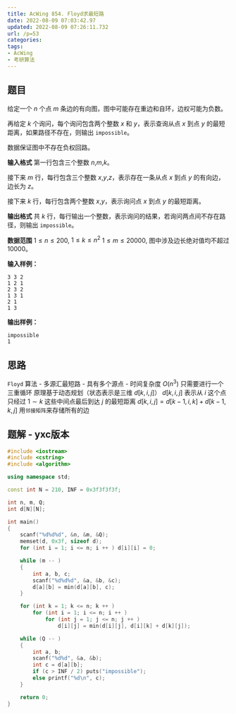```yaml
---
title: AcWing 854. Floyd求最短路
date: 2022-08-09 07:03:42.97
updated: 2022-08-09 07:26:11.732
url: /p=53
categories: 
tags: 
- AcWing
- 考研算法
---
```


## 题目
给定一个 $n$ 个点 $m$ 条边的有向图，图中可能存在重边和自环，边权可能为负数。

再给定 $k$ 个询问，每个询问包含两个整数 $x$ 和 $y$，表示查询从点 $x$ 到点 $y$ 的最短距离，如果路径不存在，则输出 `impossible`。

数据保证图中不存在负权回路。

**输入格式**
第一行包含三个整数 $n$,$m$,$k$。

接下来 $m$ 行，每行包含三个整数 $x$,$y$,$z$，表示存在一条从点 $x$ 到点 $y$ 的有向边，边长为 $z$。

接下来 $k$ 行，每行包含两个整数 $x$,$y$，表示询问点 $x$ 到点 $y$ 的最短距离。

**输出格式**
共 $k$ 行，每行输出一个整数，表示询问的结果，若询问两点间不存在路径，则输出 `impossible`。

**数据范围**
$1≤n≤200$,
$1≤k≤n^2$
$1≤m≤20000$,
图中涉及边长绝对值均不超过 $10000$。

**输入样例：**
```
3 3 2
1 2 1
2 3 2
1 3 1
2 1
1 3
```

**输出样例：**
```
impossible
1
```

## 思路
`Floyd` 算法 - 多源汇最短路 - 具有多个源点 - 时间复杂度 $O(n^3)$
只需要进行一个三重循环
原理基于动态规划（状态表示是三维 $d[k,i,j]$）
$d[k,i,j]$ 表示从 $i$ 这个点只经过 $1 \sim k$ 这些中间点最后到达 $j$ 的最短距离
$d[k,i,j]=d[k-1,i,k]+d[k-1,k,j]$
用`邻接矩阵`来存储所有的边

## 题解 - yxc版本
```cpp
#include <iostream>
#include <cstring>
#include <algorithm>

using namespace std;

const int N = 210, INF = 0x3f3f3f3f;

int n, m, Q;
int d[N][N];

int main()
{
    scanf("%d%d%d", &n, &m, &Q);
    memset(d, 0x3f, sizeof d);
    for (int i = 1; i <= n; i ++ ) d[i][i] = 0;

    while (m -- )
    {
        int a, b, c;
        scanf("%d%d%d", &a, &b, &c);
        d[a][b] = min(d[a][b], c);
    }

    for (int k = 1; k <= n; k ++ )
        for (int i = 1; i <= n; i ++ )
            for (int j = 1; j <= n; j ++ )
                d[i][j] = min(d[i][j], d[i][k] + d[k][j]);

    while (Q -- )
    {
        int a, b;
        scanf("%d%d", &a, &b);
        int c = d[a][b];
        if (c > INF / 2) puts("impossible");
        else printf("%d\n", c);
    }

    return 0;
}
```